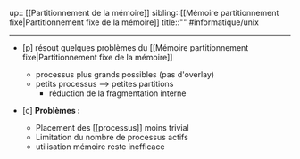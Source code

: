 up:: [[Partitionnement de la mémoire]]
sibling::[[Mémoire partitionnement fixe|Partitionnement fixe de la mémoire]]
title::""
#informatique/unix 

---

 - [p] résout quelques problèmes du [[Mémoire partitionnement fixe|Partitionnement fixe de la mémoire]]
     - processus plus grands possibles (pas d'overlay)
     - petits processus --> petites partitions
         - réduction de la fragmentation interne


 - [c] **Problèmes :**
     - Placement des [[processus]] moins trivial
     - Limitation du nombre de processus actifs
     - utilisation mémoire reste inefficace